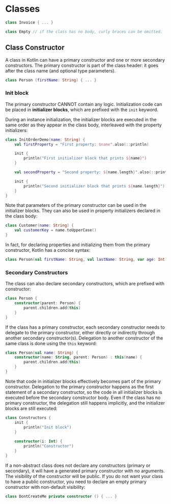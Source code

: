 # Classes

```Kotlin
class Invoice { ... }

class Empty // if the class has no body, curly braces can be omitted.
```

## Class Constructor

A class in Kotlin can have a primary constructor and one or more secondary constructors. The primary constructor is part of the class header: it goes after the class name (and optional type parameters).

```kotlin
class Person (firstName: String) { ... }
```

### Init block

The primary constructor CANNOT contain any logic. Initialization code can be placed in **initializer blocks**, which are prefixed with the `init` keyword.

During an instance initialization, the initializer blocks are executed in the same order as they appear in the class body, interleaved with the property initializers:

```kotlin
class InitOrderDemo(name: String) {
    val firstProperty = "First property: $name".also(::println)

    init {
        println("First initializer block that prints ${name}")
    }

    val secondProperty = "Second property: ${name.length}".also(::println)

    init {
        println("Second initializer block that prints ${name.length}")
    }
}
```

Note that parameters of the primary constructor can be used in the initializer blocks. They can also be used in property initializers declared in the class body:

```kotlin
class Customer(name: String) {
    val customerKey = name.toUpperCase()
}
```

In fact, for declaring properties and initializing them from the primary constructor, Kotlin has a concise syntax:

```kotlin
class Person(val firstName: String, val lastName: String, var age: Int) { ... }
```

### Secondary Constructors

The class can also declare secondary constructors, which are prefixed with constructor:

```kotlin
class Person {
    constructor(parent: Person) {
        parent.children.add(this)
    }
}
```

If the class has a primary constructor, each secondary constructor needs to delegate to the primary constructor, either directly or indirectly through another secondary constructor(s). Delegation to another constructor of the same class is done using the `this` keyword:

```kotlin
class Person(val name: String) {
    constructor(name: String, parent: Person) : this(name) {
        parent.children.add(this)
    }
}
```

Note that code in initializer blocks effectively becomes part of the primary constructor. Delegation to the primary constructor happens as the first statement of a secondary constructor, so the code in all initializer blocks is executed before the secondary constructor body. Even if the class has no primary constructor, the delegation still happens implicitly, and the initializer blocks are still executed:

```kotlin
class Constructors {
    init {
        println("Init block")
    }
​
    constructor(i: Int) {
        println("Constructor")
    }
}
```

If a non-abstract class does not declare any constructors (primary or secondary), it will have a generated primary constructor with no arguments. The visibility of the constructor will be public. If you do not want your class to have a public constructor, you need to declare an empty primary constructor with non-default visibility:

```kotlin
class DontCreateMe private constructor () { ... }
```
